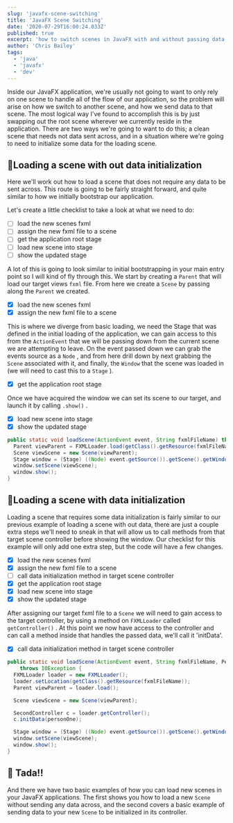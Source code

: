 ```yaml
---
slug: 'javafx-scene-switching'
title: 'JavaFX Scene Switching'
date: '2020-07-29T16:00:24.033Z'
published: true
excerpt: 'how to switch scenes in JavaFX with and without passing data'
author: 'Chris Bailey'
tags:
  - 'java'
  - 'javafx'
  - 'dev'
---
```


Inside our JavaFX application, we're usually not going to want to only rely on one scene to handle all of the flow of our application, so the problem will arise on how we switch to another scene, and how we send data to that scene. The most logical way I've found to accomplish this is by just swapping out the root scene wherever we currently reside in the application. There are two ways we're going to want to do this; a clean scene that needs not data sent across, and in a situation where we're going to need to initialize some data for the loading scene.

## 🧼Loading a scene with out data initialization

Here we'll work out how to load a scene that does not require any data to be sent across. This route is going to be fairly straight forward, and quite similar to how we initially bootstrap our application.

Let's create a little checklist to take a look at what we need to do:

- [ ] load the new scenes fxml
- [ ] assign the new fxml file to a scene
- [ ] get the application root stage
- [ ] load new scene into stage
- [ ] show the updated stage

A lot of this is going to look similar to initial bootstrapping in your main entry point so I will kind of fly through this. We start by creating a `Parent` that will load our target views `fxml` file. From here we create a `Scene` by passing along the `Parent` we created.

- [x] load the new scenes fxml
- [x] assign the new fxml file to a scene

This is where we diverge from basic loading, we need the Stage that was defined in the initial loading of the application, we can gain access to this from the `ActionEvent` that we will be passing down from the current scene we are attempting to leave. On the event passed down we can grab the events source as a `Node` , and from here drill down by next grabbing the `Scene` associated with it, and finally, the `Window` that the scene was loaded in (we will need to cast this to a `Stage` ).

- [x] get the application root stage

Once we have acquired the window we can set its scene to our target, and launch it by calling `.show()` .

- [x] load new scene into stage
- [x] show the updated stage

```JAVA
public static void loadScene(ActionEvent event, String fxmlFileName) throws IOException {
  Parent viewParent = FXMLLoader.load(getClass().getResource(fxmlFileName));
  Scene viewScene = new Scene(viewParent);
  Stage window = (Stage) ((Node) event.getSource()).getScene().getWindow();
  window.setScene(viewScene);
  window.show();
}
```

## 🧱Loading a scene with data initialization

Loading a scene that requires some data initialization is fairly similar to our previous example of loading a scene with out data, there are just a couple extra steps we'll need to sneak in that will allow us to call methods from that target scene controller before showing the window. Our checklist for this example will only add one extra step, but the code will have a few changes.

- [x] load the new scenes fxml
- [x] assign the new fxml file to a scene
- [ ] call data initialization method in target scene controller
- [x] get the application root stage
- [x] load new scene into stage
- [x] show the updated stage

After assigning our target fxml file to a `Scene` we will need to gain access to the target controller, by using a method on `FXMLLoader` called `getController()` . At this point we now have access to the controller and can call a method inside that handles the passed data, we'll call it 'initData'.

- [x] call data initialization method in target scene controller

```JAVA
public static void loadScene(ActionEvent event, String fxmlFileName, Person personOne)
    throws IOException {
  FXMLLoader loader = new FXMLLoader();
  loader.setLocation(getClass().getResource(fxmlFileName));
  Parent viewParent = loader.load();

  Scene viewScene = new Scene(viewParent);

  SecondController c = loader.getController();
  c.initData(personOne);

  Stage window = (Stage) ((Node) event.getSource()).getScene().getWindow();
  window.setScene(viewScene);
  window.show();
}
```

## 🎩 Tada!!

And there we have two basic examples of how you can load new scenes in your JavaFX applications. The first shows you how to load a new `Scene` without sending any data across, and the second covers a basic example of sending data to your new `Scene` to be initialized in its controller.
